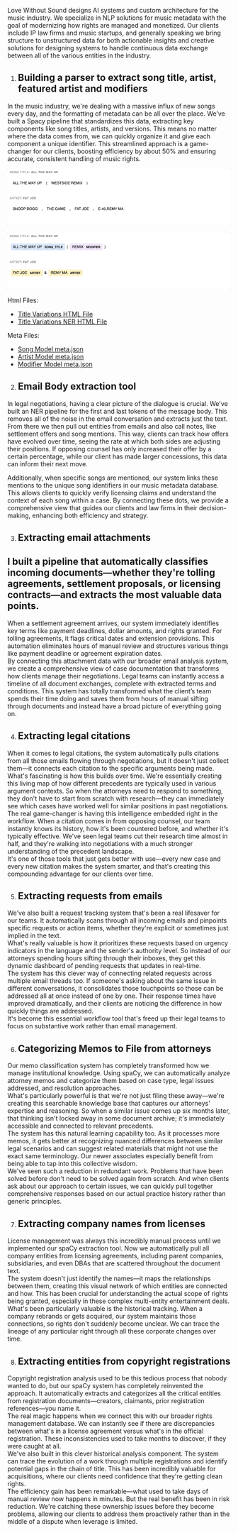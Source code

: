 Love Without Sound designs AI systems and custom architecture for the music industry. We specialize in NLP solutions for music metadata with the goal of modernizing how rights are managed and monetized. Our clients include IP law firms and music startups, and generally speaking we bring structure to unstructured data for both actionable insights and creative solutions for designing systems to handle continuous data exchange between all of the various entities in the industry.

1. ## Building a parser to extract song title, artist, featured artist and modifiers 

In the music industry, we're dealing with a massive influx of new songs every day, and the formatting of metadata can be all over the place. We’ve built a Spacy pipeline that standardizes this data, extracting key components like song titles, artists, and versions. This means no matter where the data comes from, we can quickly organize it and give each component a unique identifier. This streamlined approach is a game-changer for our clients, boosting efficiency by about 50% and ensuring accurate, consistent handling of music rights.

![Title Variations GIF](lws/assets/title_variations.gif)

![Title Variations NER GIF](lws/assets/title_variations_ner.gif)

Html Files: 
- [Title Variations HTML File](lws/assets/title_variations.html)
- [Title Variations NER HTML File](lws/assets/title_variations_ner.html)

Meta Files:
- [Song Model meta.json](lws/assets/meta_music_md_song_model.json)
- [Artist Model meta.json](lws/assets/meta_music_md_artist_model.json)
- [Modifier Model meta.json](lws/assets/meta_music_md_modifiers_model.json)


2. ## Email Body extraction tool
In legal negotiations, having a clear picture of the dialogue is crucial. We've built an NER pipeline for the first and last tokens of the message body.  This removes all of the noise in the email conversation and extracts just the text.  From there we then pull out entities from emails and also call notes, like settlement offers and song mentions. This way, clients can track how offers have evolved over time, seeing the rate at which both sides are adjusting their positions. If opposing counsel has only increased their offer by a certain percentage, while our client has made larger concessions, this data can inform their next move.  

Additionally, when specific songs are mentioned, our system links these mentions to the unique song identifiers in our music metadata database. This allows clients to quickly verify licensing claims and understand the context of each song within a case. By connecting these dots, we provide a comprehensive view that guides our clients and law firms in their decision-making, enhancing both efficiency and strategy.


3. ## Extracting email attachments

## I built a pipeline that automatically classifies incoming documents—whether they're tolling agreements, settlement proposals, or licensing contracts—and extracts the most valuable data points.

When a settlement agreement arrives, our system immediately identifies key terms like payment deadlines, dollar amounts, and rights granted. For tolling agreements, it flags critical dates and extension provisions. This automation eliminates hours of manual review and structures various things like payment deadline or agreement expiration dates.  
By connecting this attachment data with our broader email analysis system, we create a comprehensive view of case documentation that transforms how clients manage their negotiations. Legal teams can instantly access a timeline of all document exchanges, complete with extracted terms and conditions. This system has totally transformed what the client’s team spends their time doing and saves them from hours of manual sifting through documents and instead have a broad picture of everything going on.

4. ## Extracting legal citations 

When it comes to legal citations, the system automatically pulls citations from all those emails flowing through negotiations, but it doesn't just collect them—it connects each citation to the specific arguments being made.  
What's fascinating is how this builds over time. We're essentially creating this living map of how different precedents are typically used in various argument contexts. So when the attorneys need to respond to something, they don't have to start from scratch with research—they can immediately see which cases have worked well for similar positions in past negotiations.  
The real game-changer is having this intelligence embedded right in the workflow. When a citation comes in from opposing counsel, our team instantly knows its history, how it's been countered before, and whether it's typically effective. We've seen legal teams cut their research time almost in half, and they're walking into negotiations with a much stronger understanding of the precedent landscape.  
It's one of those tools that just gets better with use—every new case and every new citation makes the system smarter, and that's creating this compounding advantage for our clients over time.

5. ## Extracting requests from emails 

We’ve also built a request tracking system that's been a real lifesaver for our teams. It automatically scans through all incoming emails and pinpoints specific requests or action items, whether they're explicit or sometimes just implied in the text.  
What's really valuable is how it prioritizes these requests based on urgency indicators in the language and the sender's authority level. So instead of our attorneys spending hours sifting through their inboxes, they get this dynamic dashboard of pending requests that updates in real-time.  
The system has this clever way of connecting related requests across multiple email threads too. If someone's asking about the same issue in different conversations, it consolidates those touchpoints so those can be addressed all at once instead of one by one. Their response times have improved dramatically, and their clients are noticing the difference in how quickly things are addressed.  
It's become this essential workflow tool that's freed up their legal teams to focus on substantive work rather than email management. 

6. ## Categorizing Memos to File from attorneys

Our memo classification system has completely transformed how we manage institutional knowledge. Using spaCy, we can automatically analyze attorney memos and categorize them based on case type, legal issues addressed, and resolution approaches.  
What's particularly powerful is that we're not just filing these away—we're creating this searchable knowledge base that captures our attorneys' expertise and reasoning. So when a similar issue comes up six months later, that thinking isn't locked away in some document archive; it's immediately accessible and connected to relevant precedents.  
The system has this natural learning capability too. As it processes more memos, it gets better at recognizing nuanced differences between similar legal scenarios and can suggest related materials that might not use the exact same terminology. Our newer associates especially benefit from being able to tap into this collective wisdom.  
We've seen such a reduction in redundant work. Problems that have been solved before don't need to be solved again from scratch. And when clients ask about our approach to certain issues, we can quickly pull together comprehensive responses based on our actual practice history rather than generic principles.

7. ## Extracting company names from licenses

License management was always this incredibly manual process until we implemented our spaCy extraction tool. Now we automatically pull all company entities from licensing agreements, including parent companies, subsidiaries, and even DBAs that are scattered throughout the document text.  
The system doesn't just identify the names—it maps the relationships between them, creating this visual network of which entities are connected and how. This has been crucial for understanding the actual scope of rights being granted, especially in these complex multi-entity entertainment deals.  
What's been particularly valuable is the historical tracking. When a company rebrands or gets acquired, our system maintains those connections, so rights don't suddenly become unclear. We can trace the lineage of any particular right through all these corporate changes over time.

8. ## Extracting entities from copyright registrations 

Copyright registration analysis used to be this tedious process that nobody wanted to do, but our spaCy system has completely reinvented the approach. It automatically extracts and categorizes all the critical entities from registration documents—creators, claimants, prior registration references—you name it.  
The real magic happens when we connect this with our broader rights management database. We can instantly see if there are discrepancies between what's in a license agreement versus what's in the official registration. These inconsistencies used to take months to discover, if they were caught at all.  
We've also built in this clever historical analysis component. The system can trace the evolution of a work through multiple registrations and identify potential gaps in the chain of title. This has been incredibly valuable for acquisitions, where our clients need confidence that they're getting clean rights.  
The efficiency gain has been remarkable—what used to take days of manual review now happens in minutes. But the real benefit has been in risk reduction. We're catching these ownership issues before they become problems, allowing our clients to address them proactively rather than in the middle of a dispute when leverage is limited.

